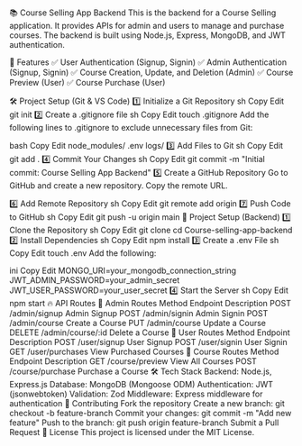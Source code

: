 📚 Course Selling App Backend
This is the backend for a Course Selling application. It provides APIs for admin and users to manage and purchase courses. The backend is built using Node.js, Express, MongoDB, and JWT authentication.

🚀 Features
✅ User Authentication (Signup, Signin)
✅ Admin Authentication (Signup, Signin)
✅ Course Creation, Update, and Deletion (Admin)
✅ Course Preview (User)
✅ Course Purchase (User)

🛠 Project Setup (Git & VS Code)
1️⃣ Initialize a Git Repository
sh
Copy
Edit
git init
2️⃣ Create a .gitignore file
sh
Copy
Edit
touch .gitignore
Add the following lines to .gitignore to exclude unnecessary files from Git:

bash
Copy
Edit
node_modules/
.env
logs/
3️⃣ Add Files to Git
sh
Copy
Edit
git add .
4️⃣ Commit Your Changes
sh
Copy
Edit
git commit -m "Initial commit: Course Selling App Backend"
5️⃣ Create a GitHub Repository
Go to GitHub and create a new repository. Copy the remote URL.

6️⃣ Add Remote Repository
sh
Copy
Edit
git remote add origin <your-repo-url>
7️⃣ Push Code to GitHub
sh
Copy
Edit
git push -u origin main
🎯 Project Setup (Backend)
1️⃣ Clone the Repository
sh
Copy
Edit
git clone <your-repo-url>
cd Course-selling-app-backend
2️⃣ Install Dependencies
sh
Copy
Edit
npm install
3️⃣ Create a .env File
sh
Copy
Edit
touch .env
Add the following:

ini
Copy
Edit
MONGO_URI=your_mongodb_connection_string
JWT_ADMIN_PASSWORD=your_admin_secret
JWT_USER_PASSWORD=your_user_secret
4️⃣ Start the Server
sh
Copy
Edit
npm start
🔥 API Routes
🔹 Admin Routes
Method	Endpoint	Description
POST	/admin/signup	Admin Signup
POST	/admin/signin	Admin Signin
POST	/admin/course	Create a Course
PUT	/admin/course	Update a Course
DELETE	/admin/course/:id	Delete a Course
🔹 User Routes
Method	Endpoint	Description
POST	/user/signup	User Signup
POST	/user/signin	User Signin
GET	/user/purchases	View Purchased Courses
🔹 Course Routes
Method	Endpoint	Description
GET	/course/preview	View All Courses
POST	/course/purchase	Purchase a Course
🛠 Tech Stack
Backend: Node.js, Express.js
Database: MongoDB (Mongoose ODM)
Authentication: JWT (jsonwebtoken)
Validation: Zod
Middleware: Express middleware for authentication
🤝 Contributing
Fork the repository
Create a new branch: git checkout -b feature-branch
Commit your changes: git commit -m "Add new feature"
Push to the branch: git push origin feature-branch
Submit a Pull Request
📄 License
This project is licensed under the MIT License.